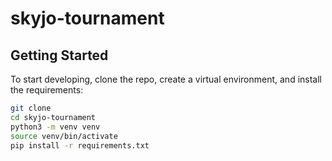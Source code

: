 # skyjo-tournament


## Getting Started
To start developing, clone the repo, create a virtual environment, and install the requirements:

```bash
git clone
cd skyjo-tournament
python3 -m venv venv
source venv/bin/activate
pip install -r requirements.txt
```